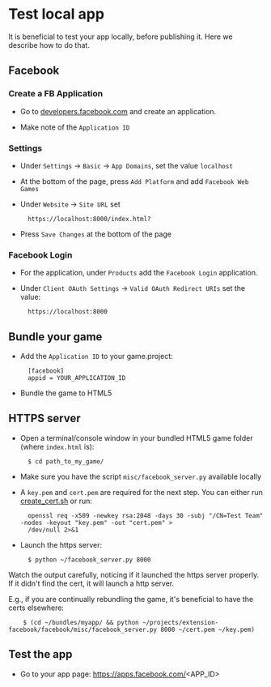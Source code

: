 # Test local app

It is beneficial to test your app locally, before publishing it.
Here we describe how to do that.

## Facebook

### Create a FB Application

* Go to [developers.facebook.com](http://developers.facebook.com) and create an application.

* Make note of the `Application ID`

### Settings

* Under `Settings` -> `Basic` -> `App Domains`, set the value `localhost`

* At the bottom of the page, press `Add Platform` and add `Facebook Web Games`

* Under `Website` -> `Site URL` set

		https://localhost:8000/index.html?

* Press `Save Changes` at the bottom of the page

### Facebook Login

* For the application, under `Products` add the `Facebook Login` application.

* Under `Client OAuth Settings` -> `Valid OAuth Redirect URIs` set the value:

		https://localhost:8000


## Bundle your game

* Add the `Application ID` to your game.project:

		[facebook]
		appid = YOUR_APPLICATION_ID

* Bundle the game to HTML5

## HTTPS server

* Open a terminal/console window in your bundled HTML5 game folder (where `index.html` is):

		$ cd path_to_my_game/

* Make sure you have the script `misc/facebook_server.py` available locally

* A `key.pem` and `cert.pem` are required for the next step. You can either run [create_cert.sh](./facebook/misc/create_cert.sh) or run:

		openssl req -x509 -newkey rsa:2048 -days 30 -subj "/CN=Test Team" -nodes -keyout "key.pem" -out "cert.pem" >
		/dev/null 2>&1


* Launch the https server:

		$ python ~/facebook_server.py 8000

Watch the output carefully, noticing if it launched the https server properly.
If it didn't find the cert, it will launch a http server.

E.g., if you are continually rebundling the game, it's beneficial to have the certs elsewhere:

		$ (cd ~/bundles/myapp/ && python ~/projects/extension-facebook/facebook/misc/facebook_server.py 8000 ~/cert.pem ~/key.pem)

## Test the app

* Go to your app page: https://apps.facebook.com/<APP_ID>
